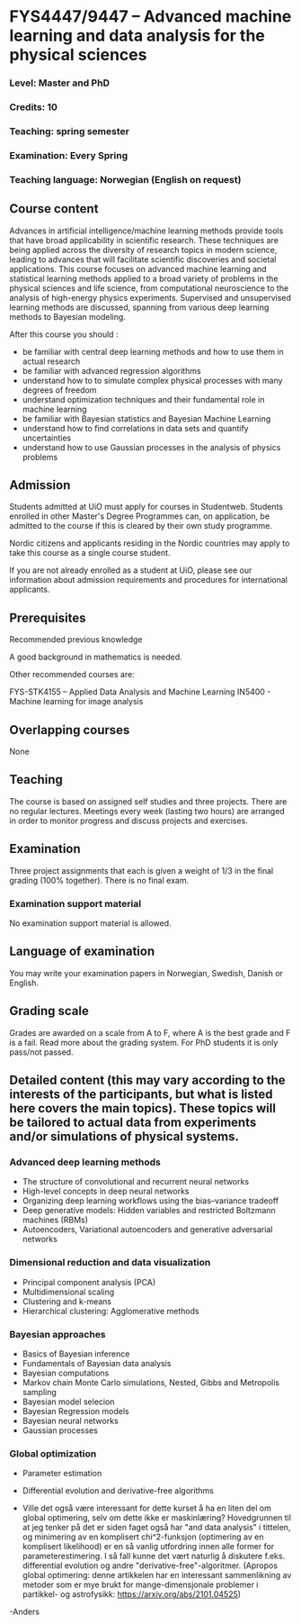 # FYS4447/9447 – Advanced machine learning and data analysis for the physical sciences


### Level: Master and PhD
### Credits: 10
### Teaching: spring semester
### Examination: Every Spring
### Teaching language: Norwegian (English on request)


## Course content

Advances in artificial intelligence/machine learning methods provide
tools that have broad applicability in scientific research.  These
techniques are being applied across the diversity of research topics
in modern science, leading to advances that will facilitate scientific
discoveries and societal applications.  This course focuses on
advanced machine learning and statistical learning methods applied to
a broad variety of problems in the physical sciences and life science,
from computational neuroscience to the analysis of high-energy physics
experiments.  Supervised and unsupervised learning methods are
discussed, spanning from various deep learning methods to Bayesian modeling. 


After this course you should :

- be familiar with central deep learning methods and how to use them in actual research
- be familiar with advanced regression algorithms
- understand how to to simulate complex physical processes with many degrees of freedom
- understand optimization techniques and their fundamental role in machine learning
- be familiar with Bayesian statistics and Bayesian Machine Learning
- understand how to find correlations in data sets and quantify uncertainties
- understand how to use Gaussian processes in the analysis of physics problems

## Admission

Students admitted at UiO must apply for courses in
Studentweb. Students enrolled in other Master's Degree Programmes can,
on application, be admitted to the course if this is cleared by their
own study programme.

Nordic citizens and applicants residing in the Nordic countries may
apply to take this course as a single course student.

If you are not already enrolled as a student at UiO, please see our
information about admission requirements and procedures for
international applicants.

## Prerequisites

Recommended previous knowledge

A good background in mathematics is needed.

Other recommended courses are:

FYS-STK4155 – Applied Data Analysis and Machine Learning
IN5400 - Machine learning for image analysis

## Overlapping courses
None


## Teaching

The course is based on assigned self studies and three projects. There are no regular lectures. Meetings every week (lasting two hours) are arranged in order to monitor progress and discuss projects and exercises.

## Examination

Three project assignments that each is given a weight of 1/3 in the final grading (100% together).
There is no final exam.


### Examination support material

No examination support material is allowed.

## Language of examination

You may write your examination papers in Norwegian, Swedish, Danish or English.

## Grading scale

Grades are awarded on a scale from A to F, where A is the best grade and F is a fail. Read more about the grading system. For PhD students it is only pass/not passed.



## Detailed content (this may vary according to the interests of the participants, but what is listed here covers the main topics). These topics will be tailored to actual data from experiments and/or simulations of physical systems.

### Advanced deep learning methods
  - The structure of convolutional and recurrent neural networks 
  - High-level concepts in deep neural networks 
  - Organizing deep learning workflows using the bias–variance tradeoff
  - Deep generative models: Hidden variables and restricted Boltzmann machines (RBMs)
  - Autoencoders, Variational autoencoders  and generative adversarial networks

### Dimensional reduction and data visualization
  - Principal component analysis (PCA)
  - Multidimensional scaling 
  - Clustering and k-means
  - Hierarchical clustering: Agglomerative methods

### Bayesian approaches
  - Basics of Bayesian inference
  - Fundamentals of Bayesian data analysis
  - Bayesian computations
  - Markov chain Monte Carlo simulations, Nested, Gibbs and Metropolis sampling
  - Bayesian model selecion
  - Bayesian Regression models
  - Bayesian neural networks
  - Gaussian processes

### Global optimization
  - Parameter estimation
  - Differential evolution and derivative-free algorithms

- Ville det også være interessant for dette kurset å ha en liten del om global optimering, selv om dette ikke er maskinlæring? Hovedgrunnen til at jeg tenker på det er siden faget også har "and data analysis" i tittelen, og minimering av en komplisert chi^2-funksjon (optimering av en komplisert likelihood) er en så vanlig utfordring innen alle former for parameterestimering. I så fall kunne det vært naturlig å diskutere f.eks. differential evolution og andre "derivative-free"-algoritmer. (Apropos global optimering: denne artikkelen har en interessant sammenlikning av metoder som er mye brukt for mange-dimensjonale problemer i partikkel- og astrofysikk: https://arxiv.org/abs/2101.04525)

-Anders

